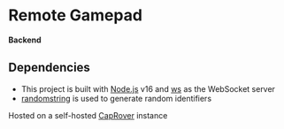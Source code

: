 # Remote Gamepad
**Backend**

## Dependencies
- This project is built with [Node.js](https://nodejs.org/en/) v16 and [ws](https://github.com/websockets/ws) as the WebSocket server
- [randomstring](https://github.com/klughammer/node-randomstring) is used to generate random identifiers

Hosted on a self-hosted [CapRover](https://caprover.com/) instance